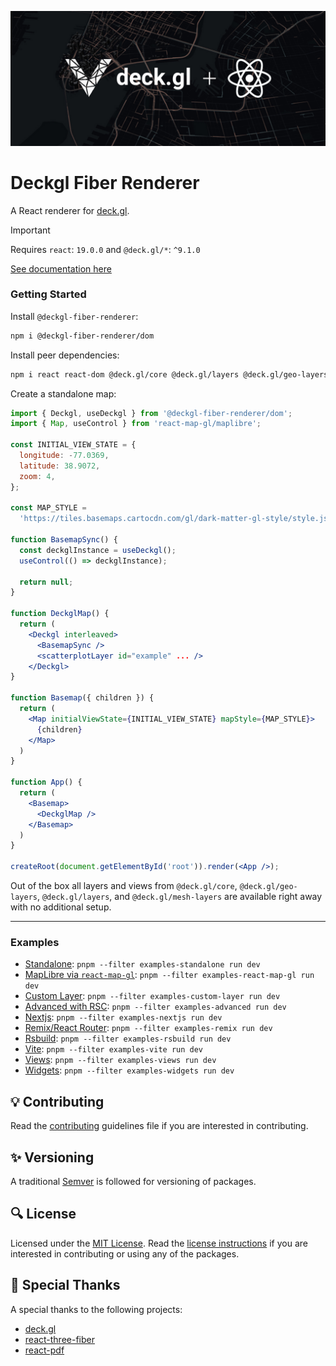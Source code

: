 ![Deckgl Fiber Renderer](assets/banner.jpg)

# Deckgl Fiber Renderer

A React renderer for [deck.gl](https://deck.gl/).

> [!IMPORTANT]
> Requires `react`: `19.0.0` and `@deck.gl/*`: `^9.1.0`

[See documentation here](./packages/dom/README.md)

### Getting Started

Install `@deckgl-fiber-renderer`:

```bash
npm i @deckgl-fiber-renderer/dom
```

Install peer dependencies:

```bash
npm i react react-dom @deck.gl/core @deck.gl/layers @deck.gl/geo-layers @deck.gl/mesh-layers @deck.gl/mapbox react-map-gl
```

Create a standalone map:

```jsx
import { Deckgl, useDeckgl } from '@deckgl-fiber-renderer/dom';
import { Map, useControl } from 'react-map-gl/maplibre';

const INITIAL_VIEW_STATE = {
  longitude: -77.0369,
  latitude: 38.9072,
  zoom: 4,
};

const MAP_STYLE =
  'https://tiles.basemaps.cartocdn.com/gl/dark-matter-gl-style/style.json';

function BasemapSync() {
  const deckglInstance = useDeckgl();
  useControl(() => deckglInstance);

  return null;
}

function DeckglMap() {
  return (
    <Deckgl interleaved>
      <BasemapSync />
      <scatterplotLayer id="example" ... />
    </Deckgl>
}

function Basemap({ children }) {
  return (
    <Map initialViewState={INITIAL_VIEW_STATE} mapStyle={MAP_STYLE}>
      {children}
    </Map>
  )
}

function App() {
  return (
    <Basemap>
      <DeckglMap />
    </Basemap>
  )
}

createRoot(document.getElementById('root')).render(<App />);
```

Out of the box all layers and views from `@deck.gl/core`, `@deck.gl/geo-layers`, `@deck.gl/layers`, and `@deck.gl/mesh-layers` are available right away with no additional setup.

---

### Examples

- [Standalone](https://github.com/deckgl-fiber-renderer/fiber.gl/tree/main/examples/standalone): `pnpm --filter examples-standalone run dev`
- [MapLibre via `react-map-gl`](https://github.com/deckgl-fiber-renderer/fiber.gl/tree/main/examples/react-map-gl): `pnpm --filter examples-react-map-gl run dev`
- [Custom Layer](https://github.com/deckgl-fiber-renderer/fiber.gl/tree/main/examples/custom-layer): `pnpm --filter examples-custom-layer run dev`
- [Advanced with RSC](https://github.com/deckgl-fiber-renderer/fiber.gl/tree/main/examples/advanced): `pnpm --filter examples-advanced run dev`
- [Nextjs](https://github.com/deckgl-fiber-renderer/fiber.gl/tree/main/examples/nextjs): `pnpm --filter examples-nextjs run dev`
- [Remix/React Router](https://github.com/deckgl-fiber-renderer/fiber.gl/tree/main/examples/remix): `pnpm --filter examples-remix run dev`
- [Rsbuild](https://github.com/deckgl-fiber-renderer/fiber.gl/tree/main/examples/rsbuild): `pnpm --filter examples-rsbuild run dev`
- [Vite](https://github.com/deckgl-fiber-renderer/fiber.gl/tree/main/examples/vite): `pnpm --filter examples-vite run dev`
- [Views](https://github.com/deckgl-fiber-renderer/fiber.gl/tree/main/examples/views): `pnpm --filter examples-views run dev`
- [Widgets](https://github.com/deckgl-fiber-renderer/fiber.gl/tree/main/examples/widgets): `pnpm --filter examples-widgets run dev`

## 💡 Contributing

Read the [contributing](CONTRIBUTING.md) guidelines file if you are interested in contributing.

## ✨ Versioning

A traditional [Semver](https://semver.org/) is followed for versioning of packages.

## 🔍 License

Licensed under the [MIT License](https://opensource.org/license/mit). Read the [license instructions](LICENSE) if you are interested in contributing or using any of the packages.

## 🚀 Special Thanks

A special thanks to the following projects:

- [deck.gl](https://github.com/visgl/deck.gl)
- [react-three-fiber](https://github.com/pmndrs/react-three-fiber)
- [react-pdf](https://github.com/diegomura/react-pdf)
